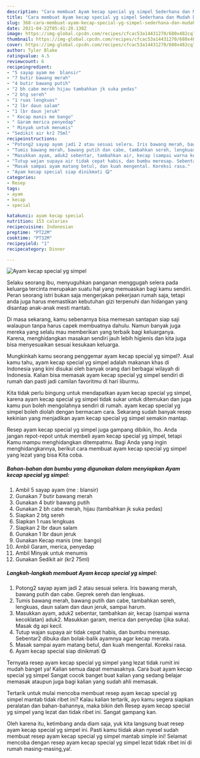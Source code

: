 ```yaml
---
description: "Cara membuat Ayam kecap special yg simpel Sederhana dan Mudah Dibuat"
title: "Cara membuat Ayam kecap special yg simpel Sederhana dan Mudah Dibuat"
slug: 368-cara-membuat-ayam-kecap-special-yg-simpel-sederhana-dan-mudah-dibuat
date: 2021-04-22T05:41:20.130Z
image: https://img-global.cpcdn.com/recipes/cfcac53a14431270/680x482cq70/ayam-kecap-special-yg-simpel-foto-resep-utama.jpg
thumbnail: https://img-global.cpcdn.com/recipes/cfcac53a14431270/680x482cq70/ayam-kecap-special-yg-simpel-foto-resep-utama.jpg
cover: https://img-global.cpcdn.com/recipes/cfcac53a14431270/680x482cq70/ayam-kecap-special-yg-simpel-foto-resep-utama.jpg
author: Tyler Blake
ratingvalue: 4.5
reviewcount: 6
recipeingredient:
- "5 sayap ayam me  blansir"
- "7 butir bawang merah"
- "4 butir bawang putih"
- "2 bh cabe merah hijau tambahkan jk suka pedas"
- "2 btg sereh"
- "1 ruas lengkuas"
- "2 lbr daun salam"
- "1 lbr daun jeruk"
- " Kecap manis me bango"
- " Garam merica penyedap"
- " Minyak untuk menumis"
- "Sedikit air kr2 75ml"
recipeinstructions:
- "Potong2 sayap ayam jadi 2 atau sesuai selera. Iris bawang merah, bawang putih dan cabe. Geprek sereh dan lengkuas."
- "Tumis bawang merah, bawang putih dan cabe, tambahkan sereh, lengkuas, daun salam dan daun jeruk, sampai harum."
- "Masukkan ayam, aduk2 sebentar, tambahkan air, kecap (sampai warna kecoklatan) aduk2. Masukkan garam, merica dan penyedap (jika suka). Masak dg api kecil."
- "Tutup wajan supaya air tidak cepat habis, dan bumbu meresap. Sebentar2 dibuka dan bolak-balik ayamnya agar kecap merata."
- "Masak sampai ayam matang betul, dan kuah mengental. Koreksi rasa."
- "Ayam kecap special siap dinikmati 😋"
categories:
- Resep
tags:
- ayam
- kecap
- special

katakunci: ayam kecap special 
nutrition: 153 calories
recipecuisine: Indonesian
preptime: "PT22M"
cooktime: "PT32M"
recipeyield: "1"
recipecategory: Dinner

---
```



![Ayam kecap special yg simpel](https://img-global.cpcdn.com/recipes/cfcac53a14431270/680x482cq70/ayam-kecap-special-yg-simpel-foto-resep-utama.jpg)

Selaku seorang ibu, menyuguhkan panganan menggugah selera pada keluarga tercinta merupakan suatu hal yang memuaskan bagi kamu sendiri. Peran seorang istri bukan saja mengerjakan pekerjaan rumah saja, tetapi anda juga harus memastikan kebutuhan gizi terpenuhi dan hidangan yang disantap anak-anak mesti mantab.

Di masa  sekarang, kamu sebenarnya bisa memesan santapan siap saji walaupun tanpa harus capek membuatnya dahulu. Namun banyak juga mereka yang selalu mau memberikan yang terbaik bagi keluarganya. Karena, menghidangkan masakan sendiri jauh lebih higienis dan kita juga bisa menyesuaikan sesuai kesukaan keluarga. 



Mungkinkah kamu seorang penggemar ayam kecap special yg simpel?. Asal kamu tahu, ayam kecap special yg simpel adalah makanan khas di Indonesia yang kini disukai oleh banyak orang dari berbagai wilayah di Indonesia. Kalian bisa memasak ayam kecap special yg simpel sendiri di rumah dan pasti jadi camilan favoritmu di hari liburmu.

Kita tidak perlu bingung untuk mendapatkan ayam kecap special yg simpel, karena ayam kecap special yg simpel tidak sukar untuk ditemukan dan juga kamu pun boleh mengolahnya sendiri di rumah. ayam kecap special yg simpel boleh diolah dengan bermacam cara. Sekarang sudah banyak resep kekinian yang menjadikan ayam kecap special yg simpel semakin mantap.

Resep ayam kecap special yg simpel juga gampang dibikin, lho. Anda jangan repot-repot untuk membeli ayam kecap special yg simpel, tetapi Kamu mampu menghidangkan ditempatmu. Bagi Anda yang ingin menghidangkannya, berikut cara membuat ayam kecap special yg simpel yang lezat yang bisa Kita coba.

<!--inarticleads1-->

##### Bahan-bahan dan bumbu yang digunakan dalam menyiapkan Ayam kecap special yg simpel:

1. Ambil 5 sayap ayam (me : blansir)
1. Gunakan 7 butir bawang merah
1. Gunakan 4 butir bawang putih
1. Gunakan 2 bh cabe merah, hijau (tambahkan jk suka pedas)
1. Siapkan 2 btg sereh
1. Siapkan 1 ruas lengkuas
1. Siapkan 2 lbr daun salam
1. Gunakan 1 lbr daun jeruk
1. Gunakan  Kecap manis (me: bango)
1. Ambil  Garam, merica, penyedap
1. Ambil  Minyak untuk menumis
1. Gunakan Sedikit air (kr2 75ml)




<!--inarticleads2-->

##### Langkah-langkah membuat Ayam kecap special yg simpel:

1. Potong2 sayap ayam jadi 2 atau sesuai selera. Iris bawang merah, bawang putih dan cabe. Geprek sereh dan lengkuas.
1. Tumis bawang merah, bawang putih dan cabe, tambahkan sereh, lengkuas, daun salam dan daun jeruk, sampai harum.
1. Masukkan ayam, aduk2 sebentar, tambahkan air, kecap (sampai warna kecoklatan) aduk2. Masukkan garam, merica dan penyedap (jika suka). Masak dg api kecil.
1. Tutup wajan supaya air tidak cepat habis, dan bumbu meresap. Sebentar2 dibuka dan bolak-balik ayamnya agar kecap merata.
1. Masak sampai ayam matang betul, dan kuah mengental. Koreksi rasa.
1. Ayam kecap special siap dinikmati 😋




Ternyata resep ayam kecap special yg simpel yang lezat tidak rumit ini mudah banget ya! Kalian semua dapat memasaknya. Cara buat ayam kecap special yg simpel Sangat cocok banget buat kalian yang sedang belajar memasak ataupun juga bagi kalian yang sudah ahli memasak.

Tertarik untuk mulai mencoba membuat resep ayam kecap special yg simpel mantab tidak ribet ini? Kalau kalian tertarik, ayo kamu segera siapkan peralatan dan bahan-bahannya, maka bikin deh Resep ayam kecap special yg simpel yang lezat dan tidak ribet ini. Sangat gampang kan. 

Oleh karena itu, ketimbang anda diam saja, yuk kita langsung buat resep ayam kecap special yg simpel ini. Pasti kamu tiidak akan nyesel sudah membuat resep ayam kecap special yg simpel mantab simple ini! Selamat mencoba dengan resep ayam kecap special yg simpel lezat tidak ribet ini di rumah masing-masing,ya!.

